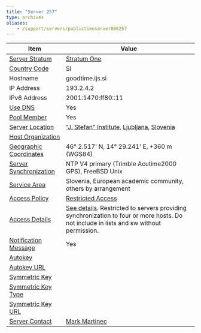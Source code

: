 ```yaml
---
title: "Server 257"
type: archives
aliases:
    - /support/servers/publictimeserver000257
---
```


| Item | Value |
| ----- | ----- |
| [Server Stratum](/support/servers/serverstratum) | [Stratum One](/support/servers/stratumonetimeservers) |
| [Country Code](/support/servers/countrycode) | SI |
| Hostname |  goodtime.ijs.si |
| IP Address | 193.2.4.2|
| IPv6 Address | 2001:1470:ff80::11 |
| [Use DNS](/support/servers/usedns) | Yes |
| [Pool Member](/support/servers/poolmember) | Yes |
| [Server Location](/support/servers/serverlocation) | ["J. Stefan" Institute](https://www.ijs.si/ijs.html), [Ljubljana](https://www.ijs.si/slo/ljubljana/), [Slovenia](https://www.matkurja.com/) |
| [Host Organization](/support/servers/hostorganization) | |
| [ Geographic Coordinates](/support/servers/geographiccoordinates) |  46° 2.517' N, 14° 29.241' E, +360 m (WGS84) |
| [Server Synchronization](/support/servers/serversynchronization) |  NTP V4 primary (Trimble Acutime2000 GPS), FreeBSD Unix  |
| [Service Area](/support/servers/servicearea) |  Slovenia, European academic community, others by arrangement  |
| [Access Policy](/support/servers/accesspolicy) | [Restricted Access](/support/servers/restrictedaccess) |
| [Access Details](/support/servers/accessdetails) |  [See details](https://www.ijs.si/time/ijs-time.html). Restricted to servers providing synchronization to four or more hosts. Do not include in lists and sw without permission.  |
| [Notification Message](/support/servers/notificationmessage) | Yes |
| [Autokey](/support/servers/autokey) |  |
| [Autokey URL](/support/servers/autokeyurl) | |
| [Symmetric Key](/support/servers/symmetrickey) |  |
| [Symmetric Key Type](/support/servers/symmetrickeytype) | |
| [Symmetric Key URL](/support/servers/symmetrickeyurl) | |
| [Server Contact](/support/servers/servercontact) | [ Mark Martinec](mailto:timekeeper@ijs.si) |